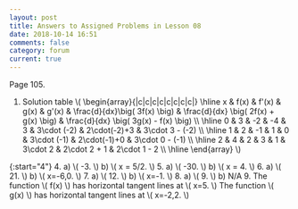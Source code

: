 ```yaml
---
layout: post
title: Answers to Assigned Problems in Lesson 08
date: 2018-10-14 16:51
comments: false
category: forum
current: true
---
```


Page 105.

1. Solution table
	\\( \begin{array}{|c|c|c|c|c|c|c|c|}
    \hline
	x & f(x) & f'(x) & g(x) & g'(x) & \frac{d}{dx}\big( 3f(x) \big) & \frac{d}{dx} \big( 2f(x) + g(x) \big) &
	\frac{d}{dx} \big( 3g(x) - f(x) \big) \\\\ \hline
	0 & 3 & -2 & -4 & 3 & 3\cdot (-2) & 2\cdot(-2)+3 & 3\cdot 3 - (-2) \\\\ \hline
	1 & 2 & -1 &  1 & 0 & 3\cdot (-1) & 2\cdot(-1)+0 & 3\cdot 0 - (-1) \\\\ \hline
	2 & 4 &  2 &  3 & 1 & 3\cdot 2    & 2\cdot 2 + 1 & 2\cdot 1 - 2 \\\\ \hline
	\end{array} \\)
   
{:start="4"}
4. a) \\( -3. \\) b) \\( x = 5/2. \\)
5. a) \\( -30. \\) b) \\( x = 4. \\)
6. a) \\( 21. \\) b) \\( x=-6,0. \\)
7. a) \\( 12. \\) b) \\( x=-1. \\)
8. a) \\( 9. \\) b) N/A
9. The function \\( f(x) \\) has horizontal tangent lines at \\( x=5. \\) The function \\( g(x) \\) has horizontal
   tangent lines at \\( x=-2,2. \\)

